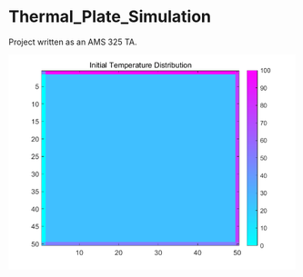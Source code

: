 # Thermal_Plate_Simulation
Project written as an AMS 325 TA.


<img alt="" src="https://github.com/0xuana/Thermal_Plate_Simulation/blob/main/initial_temperature_hw2.png" width=600px style="display: block; margin: auto;"/>
